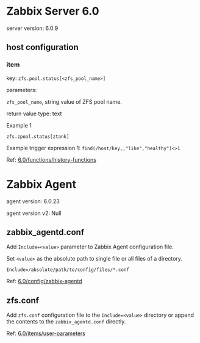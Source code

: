 # Zabbix Server 6.0

server version: 6.0.9


## host configuration

### item

key: `zfs.pool.status[<zfs_pool_name>]`

parameters:

`zfs_pool_name`, string value of ZFS pool name.

return value type: text

Example 1

```
zfs.zpool.status[ztank]
```

Example trigger expression 1: `find(/host/key,,"like","healthy")<>1`

Ref: [6.0/functions/history-functions](https://www.zabbix.com/documentation/6.0/en/manual/appendix/functions/history)


# Zabbix Agent

agent version: 6.0.23

agent version v2: Null


## zabbix_agentd.conf

Add `Include=<value>` parameter to Zabbix Agent configuration file.

Set `<value>` as the absolute path to single file or all files of a directory.

```
Include=/absolute/path/to/config/files/*.conf
```

Ref: [6.0/config/zabbix-agentd](https://www.zabbix.com/documentation/6.0/en/manual/appendix/config/zabbix_agentd)


## zfs.conf

Add `zfs.conf` configuration file to the `Include=<value>` directory or append the contents to the `zabbix_agentd.conf` directly.

Ref: [6.0/items/user-parameters](https://www.zabbix.com/documentation/6.0/en/manual/config/items/userparameters)

